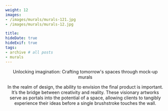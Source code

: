 ```yaml
---
weight: 12
images:
- /images/murals/murals-121.jpg
- /images/murals/murals-12.jpg

title: 
hideDate: true
hideExif: true
tags:
- archive # all posts
- murals
---
```

<html>
<head>
<style>
h1 {text-align: center;} 
p {text-align: center;}

</style>
</head>
<body>

<p>Unlocking imagination: Crafting tomorrow's spaces through mock-up murals</p>
<p>In the realm of design, the ability to envision the final product is important. It’s the bridge between creativity and reality. 
These visionary artworks serve as portals into the potential of a space, allowing clients to tangibly experience their ideas before a single brushstroke touches the wall.</p>




</body>
</html>

